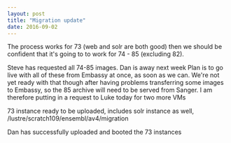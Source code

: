 ```yaml
---
layout: post
title: "Migration update"
date: 2016-09-02
---
```


The process works for 73 (web and solr are both good) then we should be confident that it's going to to work for 74 - 85 (excluding 82).

Steve has requested all 74-85 images. Dan is away next week 
Plan is to go live with all of these from Embassy at once, as soon as we can. We're not yet ready with that though after having problems transferring some images to Embassy, so the 85 archive will need to be served from Sanger. I am therefore putting in a request to Luke today for two more VMs 

73 instance ready to be uploaded, includes solr instance as well, /lustre/scratch109/ensembl/av4/migration

Dan has successfully uploaded and booted the 73 instances

